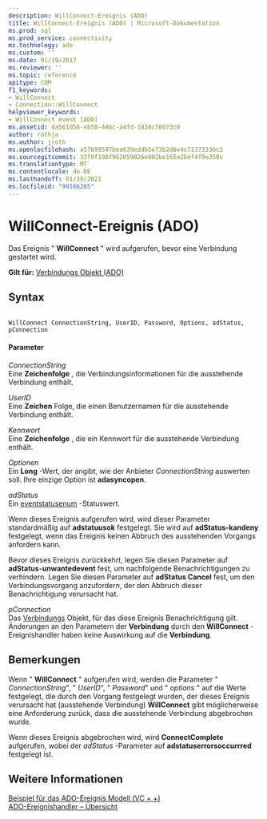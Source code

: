 ```yaml
---
description: WillConnect-Ereignis (ADO)
title: WillConnect-Ereignis (ADO) | Microsoft-Dokumentation
ms.prod: sql
ms.prod_service: connectivity
ms.technology: ado
ms.custom: ''
ms.date: 01/19/2017
ms.reviewer: ''
ms.topic: reference
apitype: COM
f1_keywords:
- WillConnect
- Connection::WillConnect
helpviewer_keywords:
- WillConnect event [ADO]
ms.assetid: da561d58-eb58-446c-a4fd-1838c76073c0
author: rothja
ms.author: jroth
ms.openlocfilehash: a57b99597bea639eddb5e73b2d6e4c7137333bc2
ms.sourcegitcommit: 33f0f190f962059826e002be165a2bef4f9e350c
ms.translationtype: MT
ms.contentlocale: de-DE
ms.lasthandoff: 01/30/2021
ms.locfileid: "99166265"
---
```

# <a name="willconnect-event-ado"></a>WillConnect-Ereignis (ADO)
Das Ereignis " **WillConnect** " wird aufgerufen, bevor eine Verbindung gestartet wird.  
  
 **Gilt für:** [Verbindungs Objekt (ADO)](./connection-object-ado.md)  
  
## <a name="syntax"></a>Syntax  
  
```  
  
WillConnect ConnectionString, UserID, Password, Options, adStatus, pConnection  
```  
  
#### <a name="parameters"></a>Parameter  
 *ConnectionString*  
 Eine **Zeichenfolge** , die Verbindungsinformationen für die ausstehende Verbindung enthält.  
  
 *UserID*  
 Eine **Zeichen** Folge, die einen Benutzernamen für die ausstehende Verbindung enthält.  
  
 *Kennwort*  
 Eine **Zeichenfolge** , die ein Kennwort für die ausstehende Verbindung enthält.  
  
 *Optionen*  
 Ein **Long** -Wert, der angibt, wie der Anbieter *ConnectionString* auswerten soll. Ihre einzige Option ist **adasyncopen**.  
  
 *adStatus*  
 Ein [eventstatusenum](./eventstatusenum.md) -Statuswert.  
  
 Wenn dieses Ereignis aufgerufen wird, wird dieser Parameter standardmäßig auf **adstatuusok** festgelegt. Sie wird auf **adStatus-kandeny** festgelegt, wenn das Ereignis keinen Abbruch des ausstehenden Vorgangs anfordern kann.  
  
 Bevor dieses Ereignis zurückkehrt, legen Sie diesen Parameter auf **adStatus-unwantedevent** fest, um nachfolgende Benachrichtigungen zu verhindern. Legen Sie diesen Parameter auf **adStatus Cancel** fest, um den Verbindungsvorgang anzufordern, der den Abbruch dieser Benachrichtigung verursacht hat.  
  
 *pConnection*  
 Das [Verbindungs](./connection-object-ado.md) Objekt, für das diese Ereignis Benachrichtigung gilt. Änderungen an den Parametern der **Verbindung** durch den **WillConnect** -Ereignishandler haben keine Auswirkung auf die **Verbindung**.  
  
## <a name="remarks"></a>Bemerkungen  
 Wenn " **WillConnect** " aufgerufen wird, werden die Parameter " *ConnectionString*", " *UserID*", " *Password*" und " *options* " auf die Werte festgelegt, die durch den Vorgang festgelegt wurden, der dieses Ereignis verursacht hat (ausstehende Verbindung) **WillConnect** gibt möglicherweise eine Anforderung zurück, dass die ausstehende Verbindung abgebrochen wurde.  
  
 Wenn dieses Ereignis abgebrochen wird, wird **ConnectComplete** aufgerufen, wobei der *adStatus* -Parameter auf **adstatuserrorsoccurrred** festgelegt ist.  
  
## <a name="see-also"></a>Weitere Informationen  
 [Beispiel für das ADO-Ereignis Modell (VC + +)](./ado-events-model-example-vc.md)   
 [ADO-Ereignishandler – Übersicht](../../guide/data/ado-event-handler-summary.md)